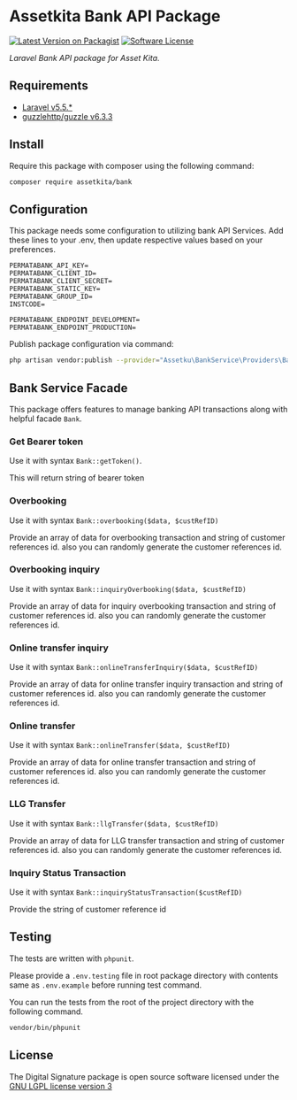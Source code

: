 # Assetkita Bank API Package

[![Latest Version on Packagist][ico-version]][link-packagist]
[![Software License][ico-license]](LICENSE.md)
<!-- [![Contributor Covenant][ico-code-of-conduct]](CODE_OF_CONDUCT.md) -->

_Laravel Bank API package for Asset Kita._


## Requirements

- [Laravel v5.5.*](https://laravel.com)
- [guzzlehttp/guzzle v6.3.3](http://docs.guzzlephp.org/)


## Install

Require this package with composer using the following command:

```bash
composer require assetkita/bank
```


## Configuration

This package needs some configuration to utilizing bank API Services. Add these lines to your .env, then update respective values
based on your preferences.

```dotenv
PERMATABANK_API_KEY=
PERMATABANK_CLIENT_ID=
PERMATABANK_CLIENT_SECRET=
PERMATABANK_STATIC_KEY=
PERMATABANK_GROUP_ID=
INSTCODE=

PERMATABANK_ENDPOINT_DEVELOPMENT=
PERMATABANK_ENDPOINT_PRODUCTION=
```

Publish package configuration via command:

```bash
php artisan vendor:publish --provider="Assetku\BankService\Providers\BankServiceProvider" --tag=config
```


## Bank Service Facade

This package offers features to manage banking API transactions
along with helpful facade `Bank`.
 
### Get Bearer token

Use it with syntax `Bank::getToken()`.

This will return string of bearer token

### Overbooking

Use it with syntax `Bank::overbooking($data, $custRefID)`

Provide an array of data for overbooking transaction and string of customer references id.
also you can randomly generate the customer references id.

### Overbooking inquiry

Use it with syntax `Bank::inquiryOverbooking($data, $custRefID)`

Provide an array of data for inquiry overbooking transaction and string of customer references id.
also you can randomly generate the customer references id.

### Online transfer inquiry

Use it with syntax `Bank::onlineTransferInquiry($data, $custRefID)`

Provide an array of data for online transfer inquiry transaction and string of customer references id.
also you can randomly generate the customer references id.

### Online transfer

Use it with syntax `Bank::onlineTransfer($data, $custRefID)`

Provide an array of data for online transfer transaction and string of customer references id.
also you can randomly generate the customer references id.

### LLG Transfer

Use it with syntax `Bank::llgTransfer($data, $custRefID)`

Provide an array of data for LLG transfer transaction and string of customer references id.
also you can randomly generate the customer references id.

### Inquiry Status Transaction

Use it with syntax `Bank::inquiryStatusTransaction($custRefID)`

Provide the string of customer reference id

## Testing

The tests are written with `phpunit`. 

Please provide a `.env.testing` file in root package directory with contents 
same as `.env.example` before running test command.

You can run the tests from the root of the project directory with the following command.

```bash
vendor/bin/phpunit
```


## License

The Digital Signature package is open source software licensed under the
[GNU LGPL license version 3](https://opensource.org/licenses/LGPL-3.0)

[ico-version]: https://img.shields.io/packagist/v/assetkita/bank-service.svg?style=flat-square
[ico-license]: https://img.shields.io/packagist/l/assetkita/bank-service.svg?style=flat-square
[ico-code-of-conduct]: https://img.shields.io/badge/Contributor%20Covenant-v1.4%20adopted-ff69b4.svg
[link-packagist]: https://packagist.org/packages/assetkita/bank-service
